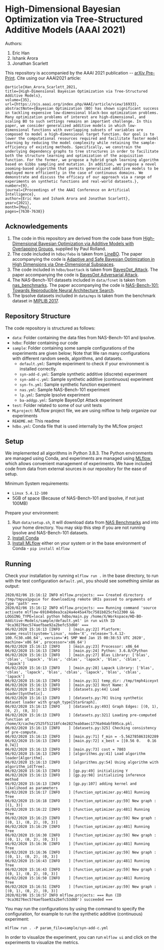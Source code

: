 # High-Dimensional Bayesian Optimization via Tree-Structured Additive Models (AAAI 2021)

Authors:

1. Eric Han
2. Ishank Arora
3. Jonathan Scarlett

This repository is accompanied by the AAAI 2021 publication -- [arXiv Pre-Print](https://arxiv.org/abs/2012.13088).
Cite using our AAAI2021 article:
```
@article{Han_Arora_Scarlett_2021, 
title={High-Dimensional Bayesian Optimization via Tree-Structured Additive Models}, 
volume={35}, 
url={https://ojs.aaai.org/index.php/AAAI/article/view/16933},
abstractNote={Bayesian Optimization (BO) has shown significant success in tackling expensive low-dimensional black-box optimization problems. Many optimization problems of interest are high-dimensional, and scaling BO to such settings remains an important challenge. In this paper, we consider generalized additive models in which low-dimensional functions with overlapping subsets of variables are composed to model a high-dimensional target function. Our goal is to lower the computational resources required and facilitate faster model learning by reducing the model complexity while retaining the sample-efficiency of existing methods. Specifically, we constrain the underlying dependency graphs to tree structures in order to facilitate both the structure learning and optimization of the acquisition function. For the former, we propose a hybrid graph learning algorithm based on Gibbs sampling and mutation. In addition, we propose a novel zooming-based algorithm that permits generalized additive models to be employed more efficiently in the case of continuous domains. We demonstrate and discuss the efficacy of our approach via a range of experiments on synthetic functions and real-world datasets.}, 
number={9}, 
journal={Proceedings of the AAAI Conference on Artificial Intelligence}, 
author={Eric Han and Ishank Arora and Jonathan Scarlett}, 
year={2021}, 
month={May}, 
pages={7630-7638}}
```
## Acknowledgements

1. The code in this repository are derived from the code base from [High-Dimensional Bayesian Optimization via Additive Models with Overlapping Groups](https://arxiv.org/pdf/1802.07028.pdf), supplied by Paul Rolland.
2. The code included in `hdbo/febo` is taken from [LineBO](https://github.com/jkirschner42/LineBO). The paper accompanying the code is [Adaptive and Safe Bayesian Optimization in High Dimensions via One-Dimensional Subspaces](https://arxiv.org/abs/1902.03229).
3. The code included in `hdbo/boattack` is taken from [BayesOpt_Attack](https://github.com/rubinxin/BayesOpt_Attack). The paper accompanying the code is [BayesOpt Adversarial Attack](https://openreview.net/pdf?id=Hkem-lrtvH).
4. The NAS-Bench-101 datasets included in `data/fcnet` is taken from [nas_benchmarks](https://github.com/automl/nas_benchmarks). The paper accompanying the code is [NAS-Bench-101: Towards Reproducible Neural Architecture Search](https://arxiv.org/pdf/1902.09635.pdf).
5. The lpsolve datasets included in `data/mps` is taken from the benchmark dataset in [MIPLIB 2017](https://miplib.zib.de/download.html). 

## Repository Structure

The code repository is structured as follows:

* `data`: Folder containing the data files from NAS-Bench-101 and lpsolve.
* `hdbo`: Folder containing our code
* `sample`: Folder containing some sample configurations of the experiments are given below; Note that We ran many configurations with different random seeds, algorithms, and datasets.
   * `default.yml`: Sample experiment to check if your environment is installed correctly.
   * `syn-add-d.yml`: Sample synthetic additive (discrete) experiment
   * `syn-add-c.yml`: Sample synthetic additive (continuous) experiment
   * `syn-fn.yml`: Sample synthetic function experiment
   * `nas.yml`: Sample NAS-Bench-101 experiment
   * `lp.yml`: Sample lpsolve experiment
   * `ba-addgp.yml`: Sample BayesOpt Attack experiment
* `test`: Folder related to some of our unit tests
* `MLproject`: MLflow project file, we are using mlflow to help organize our experiments
* `README.md`: This readme
* `hdbo.yml`: Conda file that is used internally by the MLflow project

## Setup

We implemented all algorithms in Python 3.8.3. 
The Python environments are managed using Conda, and experiments are managed using [MLflow](https://www.mlflow.org), which allows convenient management of experiments.
We have included code from data from external sources in our repository for the ease of setup. 

Minimum System requirements:

* `Linux 5.4.12-100`
* 5GB of space (Because of NAS-Bench-101 and lpsolve, if not just 100MB)

Prepare your environment:

1. Run `data/setup.sh`, it will download data from [NAS Benchmarks](https://github.com/automl/nas_benchmarks) and  into your home directory. You may skip this step if you are not running lpsolve and NAS-Bench-101 datasets.
2. [Install Conda](https://docs.conda.io/projects/conda/en/latest/user-guide/install/linux.html)
3. [Install MLflow](https://mlflow.org/) either on your system or in the base environment of Conda - `pip install mlflow`

## Running

Check your installation by running `mlflow run .` in the base directory, to run with the test configuration `default.yml`, you should see something similar as output:
```
2020/02/06 15:16:12 INFO mlflow.projects: === Created directory /tmp/tmpya1pguie for downloading remote URIs passed to arguments of type 'path' ===
2020/02/06 15:16:12 INFO mlflow.projects: === Running command 'source activate mlflow-69104b8ea3ca24a4e45a47bc7581b825cfe12300 && LOGGING_TYPE=local python hdbo/main.py /home/X/Workspace/HD-BO-Additive-Models/sample/default.yml' in run with ID '9ca30276ec574aefbae92a2befc53d60' === 
06/02/2020 15:16:13 [INFO    ] [main.py:22] Platform: uname_result(system='Linux', node='X', release='5.4.12-100.fc30.x86_64', version='#1 SMP Wed Jan 15 00:38:53 UTC 2020', machine='x86_64', processor='x86_64')
06/02/2020 15:16:13 [INFO    ] [main.py:23] Processor: x86_64
06/02/2020 15:16:13 [INFO    ] [main.py:24] Python: 3.6.8/CPython
06/02/2020 15:16:13 [INFO    ] [main.py:27] Blas Library: ['blas', 'cblas', 'lapack', 'blas', 'cblas', 'lapack', 'blas', 'cblas', 'lapack']
06/02/2020 15:16:13 [INFO    ] [main.py:28] Lapack Library: ['blas', 'cblas', 'lapack', 'blas', 'cblas', 'lapack', 'blas', 'cblas', 'lapack']
06/02/2020 15:16:13 [INFO    ] [main.py:31] temp_dir: /tmp/tmph4iceyxt
06/02/2020 15:16:13 [INFO    ] [main.py:32] Host Name: X
06/02/2020 15:16:13 [INFO    ] [datasets.py:44] Load loader[Synthetic].
06/02/2020 15:16:13 [INFO    ] [datasets.py:70] Using synthetic dataset loader with graph_type[StarGraph].
06/02/2020 15:16:13 [INFO    ] [datasets.py:493] Graph Edges: [(0, 1), (0, 2), (0, 3)]
06/02/2020 15:16:13 [INFO    ] [datasets.py:321] Loading pre-computed function at /home/X/cache/2525f51218fc4e2827eab0aec1776a94abf895ca.pkl.
06/02/2020 15:16:13 [INFO    ] [datasets.py:325] Checking consistency of pre-compute.
06/02/2020 15:16:13 [INFO    ] [main.py:71] f_min = -5.562785863192289
06/02/2020 15:16:13 [INFO    ] [main.py:72] x_best = [[0.56 0.   0.16 0.74]]
06/02/2020 15:16:13 [INFO    ] [main.py:73] cost = 7803
06/02/2020 15:16:13 [INFO    ] [algorithms.py:41] Load algorithm loader[Algorithm].
06/02/2020 15:16:13 [INFO    ] [algorithms.py:54] Using algorithm with algorithm_id[Tree].
06/02/2020 15:16:13 [INFO    ] [gp.py:49] initializing Y
06/02/2020 15:16:13 [INFO    ] [gp.py:98] initializing inference method
06/02/2020 15:16:13 [INFO    ] [gp.py:107] adding kernel and likelihood as parameters
06/02/2020 15:16:17 [INFO    ] [function_optimizer.py:481] Running Tree
06/02/2020 15:16:18 [INFO    ] [function_optimizer.py:59] New graph : [(1, 3)]
06/02/2020 15:16:22 [INFO    ] [function_optimizer.py:481] Running Tree
06/02/2020 15:16:23 [INFO    ] [function_optimizer.py:59] New graph : [(0, 1), (0, 2), (0, 3)]
06/02/2020 15:16:29 [INFO    ] [function_optimizer.py:481] Running Tree
06/02/2020 15:16:30 [INFO    ] [function_optimizer.py:59] New graph : [(0, 1), (0, 2), (0, 3)]
06/02/2020 15:16:36 [INFO    ] [function_optimizer.py:481] Running Tree
06/02/2020 15:16:36 [INFO    ] [function_optimizer.py:59] New graph : [(0, 1), (0, 2), (0, 3)]
06/02/2020 15:16:43 [INFO    ] [function_optimizer.py:481] Running Tree
06/02/2020 15:16:43 [INFO    ] [function_optimizer.py:59] New graph : [(0, 1), (0, 2), (0, 3)]
06/02/2020 15:16:50 [INFO    ] [function_optimizer.py:481] Running Tree
06/02/2020 15:16:51 [INFO    ] [function_optimizer.py:59] New graph : [(0, 1), (0, 2), (0, 3)]
2020/02/06 15:16:57 INFO mlflow.projects: === Run (ID '9ca30276ec574aefbae92a2befc53d60') succeeded ===
```

You may run the configurations by using the command to specify the configuration, for example to run the synthetic additive (continuous) experiment: 
```
mlflow run . -P param_file=sample/syn-add-c.yml
```

In order to visualize the experiment, you can run `mlflow ui` and click on the experiments to visualize the metrics.
